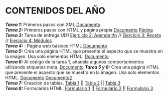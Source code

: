 # CONTENIDOS DEL AÑO
***Tarea 1:*** Primeros pasos con XML [Documento](Tarea1/Inicios.xml)  
***Tarea 2:*** Primeros pasos con HTML y página propia [Documento](Tarea2/pruebas.html)  [Página](Tarea2/pag.html)
***Tarea 3:*** Tarea de entrega UD1 [Ejercicio 2: Agenda tfn](Tarea3/agenda.xml) // [Ejercicio 3: Receta](Tarea3/restaurante.xml) // [Ejercicio 4: Módulos](Tarea3/alumnos.xml)  
***Tarea 4:*** : Página web básicos HTML [Documento](Tarea4/Basico.html)  
***Tarea 5:*** Crea una página HTML que presente el aspecto que se muestra en la imagen. Usa solo
elementos HTML. [Documento](Tarea5/prueba1.html)  
***Tarea 6:*** Al código de la tarea 1, añadele algunos comportamientos utilizando etiquetas meta. [Documento]()
***Tarea 5 y 6:*** Crea una página HTML que presente el aspecto que se muestra en la imagen. Usa solo
elementos HTML. [Documento](Tarea5/prueba1.html) [Documento2](Tarea6/prueba2.html)  
***Tarea 7:*** Creación de tablas. [Tabla 1](Tarea7/pruebatabla.html) || [Tabla 2](Tarea7/pruebatabla2.html) || [Tabla 3](Tarea7/pruebatabla3.html)  
***Tarea 8:*** Formularios HTML. [Formulario 1](Tarea8/formulario.html) || [Formulario 2](Tarea8/formulario2.html) || [Formulario 3](Tarea8/formulario3.html)

